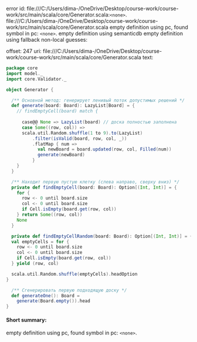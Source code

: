 error id: file:///C:/Users/dima-/OneDrive/Desktop/course-work/course-work/src/main/scala/core/Generator.scala:`<none>`.
file:///C:/Users/dima-/OneDrive/Desktop/course-work/course-work/src/main/scala/core/Generator.scala
empty definition using pc, found symbol in pc: `<none>`.
empty definition using semanticdb
empty definition using fallback
non-local guesses:

offset: 247
uri: file:///C:/Users/dima-/OneDrive/Desktop/course-work/course-work/src/main/scala/core/Generator.scala
text:
```scala
package core
import model._
import core.Validator._

object Generator {

  /** Основной метод: генерирует ленивый поток допустимых решений */
  def generate(board: Board): LazyList[Board] = {
    // findEmptyCell(board) match {
        
      case@@ None => LazyList(board) // доска полностью заполнена
      case Some((row, col)) =>
      scala.util.Random.shuffle(1 to 9).to(LazyList)
          .filter(isValid(board, row, col, _))
          .flatMap { num =>
            val newBoard = board.updated(row, col, Filled(num))
            generate(newBoard)
          }
    }
  }

  /** Находит первую пустую клетку (слева направо, сверху вниз) */
  private def findEmptyCell(board: Board): Option[(Int, Int)] = {
    for {
      row <- 0 until board.size
      col <- 0 until board.size
      if Cell.isEmpty(board.get(row, col))
    } return Some((row, col))
    None
  }

  private def findEmptyCellRandom(board: Board): Option[(Int, Int)] = {
  val emptyCells = for {
    row <- 0 until board.size
    col <- 0 until board.size
    if Cell.isEmpty(board.get(row, col))
  } yield (row, col)

  scala.util.Random.shuffle(emptyCells).headOption
}

  /** Сгенерировать первую подходящую доску */
  def generateOne(): Board =
    generate(Board.empty()).head
}

```


#### Short summary: 

empty definition using pc, found symbol in pc: `<none>`.